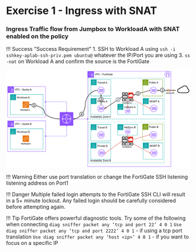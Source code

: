 # Exercise 1 - Ingress with SNAT

### Ingress Traffic flow from Jumpbox to WorkloadA with SNAT enabled on the policy


!!! Success "Success Requirement"
    1. SSH to Workload A using `ssh -i sshkey-aplab-ssh-priv.pem ubuntu@` whatever the IP/Port you are using
    3. `ss -nat` on Workload A and confirm the source is the FortiGate


![Ingress with SNAT](./images/ingress.png "Ingress with SNAT")

!!! Warning
    Either use port translation or change the FortiGate SSH listening listening address on Port1

!!! Danger
    Multiple failed login attempts to the FortiGate SSH CLI will result in a 5+ minute lockout. Any failed login should be carefully considered before attempting again.

!!! Tip
    FortiGate offers powerful diagnostic tools. Try some of the following when connecting
    `diag sniffer packet any ‘tcp and port 22’ 4 0 1` 
    `Use diag sniffer packet any ‘tcp and port 2222’ 4 0 1` - if using a tcp port translation
    `Use diag sniffer packet any ‘host <ip>’ 4 0 1` - if you want to focus on a specific IP
